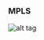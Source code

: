 ### MPLS

![alt tag](https://github.com/CollegeBoreal/INF1075-16H/blob/master/6.MPLS/screenshot.png)
